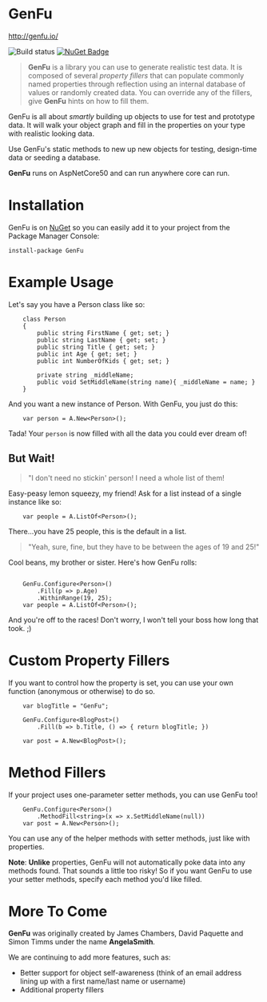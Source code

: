 GenFu 
===========

http://genfu.io/ 

![Build status](https://github.com/MisterJames/GenFu/workflows/Continuous%20Integration/badge.svg) [![NuGet Badge](https://buildstats.info/nuget/GenFu)](https://www.nuget.org/packages/GenFu/)

> **GenFu** is a library you can use to generate realistic test data. It is composed of several *property fillers* that can populate commonly named properties through reflection using an internal database of values or randomly created data. You can override any of the fillers, give **GenFu** hints on how to fill them.

GenFu is all about _smartly_ building up objects to use for test and prototype data. It will walk your object graph and fill in the properties on your type with realistic looking data.  

Use GenFu's static methods to new up new objects for testing, design-time data or seeding a database. 

**GenFu** runs on AspNetCore50 and can run anywhere core can run.

Installation
===========
GenFu is on [NuGet](https://nuget.org/packages/GenFu) so you can easily add it to your project from the Package Manager Console:

```   
install-package GenFu 
```


Example Usage
===========
Let's say you have a Person class like so:

```
    class Person
    {
        public string FirstName { get; set; }
        public string LastName { get; set; }
        public string Title { get; set; }
        public int Age { get; set; }
        public int NumberOfKids { get; set; }
		
		private string _middleName;
		public void SetMiddleName(string name){ _middleName = name; }
    }
```

And you want a new instance of Person.  With GenFu, you just do this:

```
    var person = A.New<Person>();
```

Tada!  Your `person` is now filled with all the data you could ever dream of!

## But Wait!

>"I don't need no stickin' person! I need a whole list of them! 

Easy-peasy lemon squeezy, my friend!  Ask for a list instead of a single instance like so:

```
    var people = A.ListOf<Person>();
```

There...you have 25 people, this is the default in a list.

>"Yeah, sure, fine, but they have to be between the ages of 19 and 25!" 

Cool beans, my brother or sister.  Here's how GenFu rolls:

```

    GenFu.Configure<Person>()
        .Fill(p => p.Age)
        .WithinRange(19, 25);
    var people = A.ListOf<Person>();

```

And you're off to the races!  Don't worry, I won't tell your boss how long that took.  ;)

Custom Property Fillers
===========

If you want to control how the property is set, you can use your own function (anonymous or otherwise) to do so.

```
    var blogTitle = "GenFu";

    GenFu.Configure<BlogPost>()
        .Fill(b => b.Title, () => { return blogTitle; })
    
    var post = A.New<BlogPost>();
```


Method Fillers
===========

If your project uses one-parameter setter methods, you can use GenFu too!

```
    GenFu.Configure<Person>()
        .MethodFill<string>(x => x.SetMiddleName(null))
    var post = A.New<Person>();
```

You can use any of the helper methods with setter methods, just like with properties.

**Note**: **Unlike** properties, GenFu will not automatically poke data into any methods found. That sounds a little too risky! So if you want GenFu to use your setter methods, specify each method you'd like filled.

More To Come
===========
**GenFu** was originally created by James Chambers, David Paquette and Simon Timms under the name **AngelaSmith**.  

We are continuing to add more features, such as:
 - Better support for object self-awareness (think of an email address lining up with a first name/last name or username)
 - Additional property fillers
